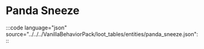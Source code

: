 # Panda Sneeze

:::code language="json" source="../../../VanillaBehaviorPack/loot_tables/entities/panda_sneeze.json":::